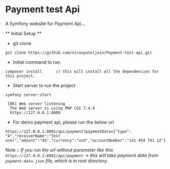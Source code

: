 # Payment test Api #

A Symfony website for Payment Api...

** Initial Setup **

* git clone

```
git clone https://github.com/niravpateljoin/Payment-test-api.git
```

* Initial command to run

```
composer install      // this will install all the dependencies for this project.
```

* Start server to run the project

```
symfony server:start
```
     [OK] Web server listening
      The Web server is using PHP CGI 7.4.9
      https://127.0.0.1:8000

* For demo payment api, please run the below url

```
https://127.0.0.1:8001/api/payment?paymentData={"type": "A","receiverName":"Test user","amount":"45","currency":"usd","accountNumber":"141 454 741 12"}
```

Note :: _If you run the url without parameter like this `https://127.0.0.1:8001/api/payment` -> this will take payment data from `payment-data.json` file, which is in root directory._